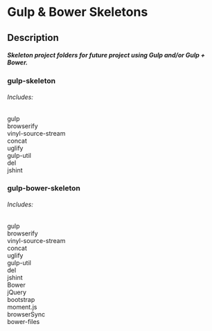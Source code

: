 # Gulp & Bower Skeletons

## Description
##### Skeleton project folders for future project using Gulp and/or Gulp + Bower.

### gulp-skeleton
###### Includes:
gulp  
browserify  
vinyl-source-stream  
concat  
uglify  
gulp-util  
del  
jshint  

### gulp-bower-skeleton
###### Includes:
gulp  
browserify  
vinyl-source-stream  
concat  
uglify  
gulp-util  
del  
jshint  
Bower  
jQuery  
bootstrap  
moment.js  
browserSync  
bower-files  
